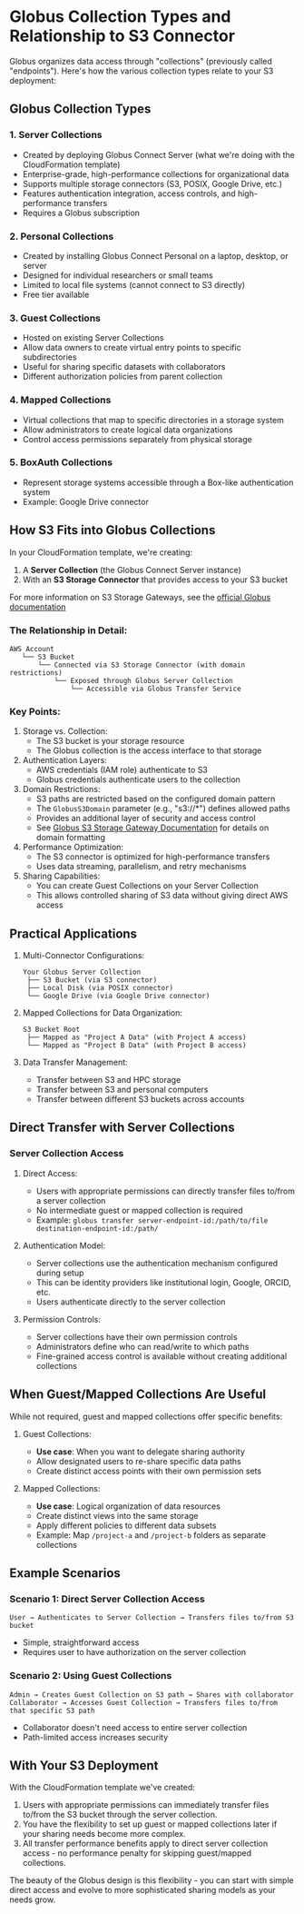 # Globus Collection Types and Relationship to S3 Connector

Globus organizes data access through "collections" (previously called "endpoints"). Here's how the various collection types relate to your S3 deployment:

## Globus Collection Types

### 1. **Server Collections**

- Created by deploying Globus Connect Server (what we're doing with the CloudFormation template)
- Enterprise-grade, high-performance collections for organizational data
- Supports multiple storage connectors (S3, POSIX, Google Drive, etc.)
- Features authentication integration, access controls, and high-performance transfers
- Requires a Globus subscription

### 2. **Personal Collections**

- Created by installing Globus Connect Personal on a laptop, desktop, or server
- Designed for individual researchers or small teams
- Limited to local file systems (cannot connect to S3 directly)
- Free tier available

### 3. **Guest Collections**

- Hosted on existing Server Collections
- Allow data owners to create virtual entry points to specific subdirectories
- Useful for sharing specific datasets with collaborators
- Different authorization policies from parent collection

### 4. **Mapped Collections**

- Virtual collections that map to specific directories in a storage system
- Allow administrators to create logical data organizations
- Control access permissions separately from physical storage

### 5. **BoxAuth Collections**

- Represent storage systems accessible through a Box-like authentication system
- Example: Google Drive connector

## How S3 Fits into Globus Collections

In your CloudFormation template, we're creating:

1. A **Server Collection** (the Globus Connect Server instance)
2. With an **S3 Storage Connector** that provides access to your S3 bucket

For more information on S3 Storage Gateways, see the [official Globus documentation](https://docs.globus.org/globus-connect-server/v5.4/reference/storage-gateways/)

### The Relationship in Detail:

```
AWS Account
   └── S3 Bucket
       └── Connected via S3 Storage Connector (with domain restrictions)
           └── Exposed through Globus Server Collection
               └── Accessible via Globus Transfer Service
```

### Key Points:

1. Storage vs. Collection:
   - The S3 bucket is your storage resource
   - The Globus collection is the access interface to that storage
2. Authentication Layers:
   - AWS credentials (IAM role) authenticate to S3
   - Globus credentials authenticate users to the collection
3. Domain Restrictions:
   - S3 paths are restricted based on the configured domain pattern
   - The `GlobusS3Domain` parameter (e.g., "s3://*") defines allowed paths
   - Provides an additional layer of security and access control
   - See [Globus S3 Storage Gateway Documentation](https://docs.globus.org/globus-connect-server/v5.4/reference/storage-gateways/#configuring-an-s3-storage-gateway) for details on domain formatting
4. Performance Optimization:
   - The S3 connector is optimized for high-performance transfers
   - Uses data streaming, parallelism, and retry mechanisms
5. Sharing Capabilities:
   - You can create Guest Collections on your Server Collection
   - This allows controlled sharing of S3 data without giving direct AWS access

## Practical Applications

1. Multi-Connector Configurations:

   ```
   Your Globus Server Collection
    ├── S3 Bucket (via S3 connector)
    ├── Local Disk (via POSIX connector)
    └── Google Drive (via Google Drive connector)
   ```

2. Mapped Collections for Data Organization:

   ```
   S3 Bucket Root
    ├── Mapped as "Project A Data" (with Project A access)
    └── Mapped as "Project B Data" (with Project B access)
   ```

3. Data Transfer Management:

   - Transfer between S3 and HPC storage
   - Transfer between S3 and personal computers
   - Transfer between different S3 buckets across accounts

## Direct Transfer with Server Collections

### Server Collection Access

1. Direct Access:

   - Users with appropriate permissions can directly transfer files to/from a server collection
   - No intermediate guest or mapped collection is required
   - Example: `globus transfer server-endpoint-id:/path/to/file destination-endpoint-id:/path/`

2. Authentication Model:

   - Server collections use the authentication mechanism configured during setup
   - This can be identity providers like institutional login, Google, ORCID, etc.
   - Users authenticate directly to the server collection

3. Permission Controls:

   - Server collections have their own permission controls
   - Administrators define who can read/write to which paths
   - Fine-grained access control is available without creating additional collections

## When Guest/Mapped Collections Are Useful

While not required, guest and mapped collections offer specific benefits:

1. Guest Collections:

   - **Use case**: When you want to delegate sharing authority
   - Allow designated users to re-share specific data paths
   - Create distinct access points with their own permission sets

2. Mapped Collections:

   - **Use case**: Logical organization of data resources
   - Create distinct views into the same storage
   - Apply different policies to different data subsets
   - Example: Map `/project-a` and `/project-b` folders as separate collections

## Example Scenarios

### Scenario 1: Direct Server Collection Access

```
User → Authenticates to Server Collection → Transfers files to/from S3 bucket
```

- Simple, straightforward access
- Requires user to have authorization on the server collection

### Scenario 2: Using Guest Collections

```
Admin → Creates Guest Collection on S3 path → Shares with collaborator
Collaborator → Accesses Guest Collection → Transfers files to/from that specific S3 path
```

- Collaborator doesn't need access to entire server collection
- Path-limited access increases security

## With Your S3 Deployment

With the CloudFormation template we've created:

1. Users with appropriate permissions can immediately transfer files to/from the S3 bucket through the server collection.
2. You have the flexibility to set up guest or mapped collections later if your sharing needs become more complex.
3. All transfer performance benefits apply to direct server collection access - no performance penalty for skipping guest/mapped collections.

The beauty of the Globus design is this flexibility - you can start with simple direct access and evolve to more sophisticated sharing models as your needs grow.